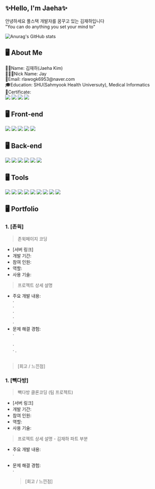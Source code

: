 <div>

<h2>✨Hello, I'm Jaeha✨</h2>
안녕하세요 풀스택 개발자를 꿈꾸고 있는 김재하입니다<br />
"You can do anything you set your mind to"<br />

![Anurag's GitHub stats](https://github-readme-stats.vercel.app/api?username=jjaehha&show_icons=true&theme=radical)

<h2>🖥️ About Me</h2>
👦🏻Name: 김재하(Jaeha Kim)<br />
👨🏻‍💻Nick Name: Jay<br />
📧Email: rlawogk6953@naver.com<br />
🎓Education: SHU(Sahmyook Health Universuty), Medical Informatics<br />
🪪Certificate: <br />
<img src="https://img.shields.io/badge/Jay_1105-371D1E?style=flat&logo=kakaotalk&logoColor=FFCD00"/>
<img src="https://img.shields.io/badge/dev_jay1-E4405F?style=flat&logo=instagram&logoColor=white"/>
<img src="https://img.shields.io/badge/rlawogk6953@naver.com-03C75A?style=flat&logo=naver&logoColor=white"/>
<img src="https://img.shields.io/badge/rlawogk6953@gmail.com-EA4335?style=flat&logo=gmail&logoColor=white"/>

<h2>🖥️ Front-end</h2>
<img src="https://img.shields.io/badge/HTML-E34F26?style=flat&logo=html5&logoColor=white"/>
<img src="https://img.shields.io/badge/CSS-1572B6?style=flat&logo=css3&logoColor=white"/>
<img src="https://img.shields.io/badge/JavaScript-F7DF1E?style=flat&logo=javascript&logoColor=white"/>
<img src="https://img.shields.io/badge/React-61DAFB?style=flat&logo=react&logoColor=white"/>
<img src="https://img.shields.io/badge/Next.js-000000?style=flat&logo=nextdotjs&logoColor=white"/>

<h2>🖥️ Back-end</h2>
<img src="https://img.shields.io/badge/java-%23ED8B00.svg?style=flat&logo=java&logoColor=white"/>
<img src="https://img.shields.io/badge/Kotlin-7F52FF?style=flat&logo=kotlin&logoColor=white"/>
<img src="https://img.shields.io/badge/MySQL-4479A1?style=flat&logo=mysql&logoColor=white"/>
<img src="https://img.shields.io/badge/Oracle-F80000?style=flat&logo=oracle&logoColor=white"/>
<img src="https://img.shields.io/badge/Node.js-339933?style=flat&logo=nodedotjs&logoColor=white"/>
<img src="https://img.shields.io/badge/Node.RED-8F0000?style=flat&logo=nodered&logoColor=white"/>

<h2>🖥️ Tools</h2>
<img src="https://img.shields.io/badge/Git-F05032?style=flat&logo=git&logoColor=white"/>
<img src="https://img.shields.io/badge/GitHub-181717?style=flat&logo=github&logoColor=white"/>
<img src="https://img.shields.io/badge/Sourcetree-0052CC?style=flat&logo=sourcetree&logoColor=white"/>
<img src="https://img.shields.io/badge/Visual_Studio_Code-007ACC?style=flat&logo=visualstudiocode&logoColor=white"/>
<img src="https://img.shields.io/badge/Visual_Studio-5C2D91?style=flat&logo=visualstudio&logoColor=white"/>
<img src="https://img.shields.io/badge/IntelliJ_IDEA-000000?style=flat&logo=intellijidea&logoColor=white"/>
<img src="https://img.shields.io/badge/Arduino-00979D?style=flat&logo=arduino&logoColor=white"/>
<img src="https://img.shields.io/badge/Eclipse_IDE-2C2255?style=flat&logo=eclipseide&logoColor=white"/>
<img src="https://img.shields.io/badge/Android_Studio-3DDC84?style=flat&logo=androidstudio&logoColor=white"/>

<h2>🖥️ Portfolio</h2>

### 1. [존윅]

> 존윅페이지 코딩

- [서버 링크]
- 개발 기간:
- 참여 인원:
- 역할:
- 사용 기술:

> 프로젝트 상세 설명<br>

- 주요 개발 내용: <br>
  · <br>
  · <br>
  · <br>
  · <br>
  · <br>
- 문제 해결 경험:<br>
  · <br><br>
  · <br>
  · .<br>
  <br>

> [회고 / 느낀점]

### 1. [뺵다방]

> 빽다방 클론코딩 (팀 프로젝트)

- [서버 링크]
- 개발 기간:
- 참여 인원:
- 역할:
- 사용 기술:

> 프로젝트 상세 설명 - 김재하 파트 부분<br>

- 주요 개발 내용: <br>
  ·
- 문제 해결 경험:<br>
  ·

  > [회고 / 느낀점]

</div>
